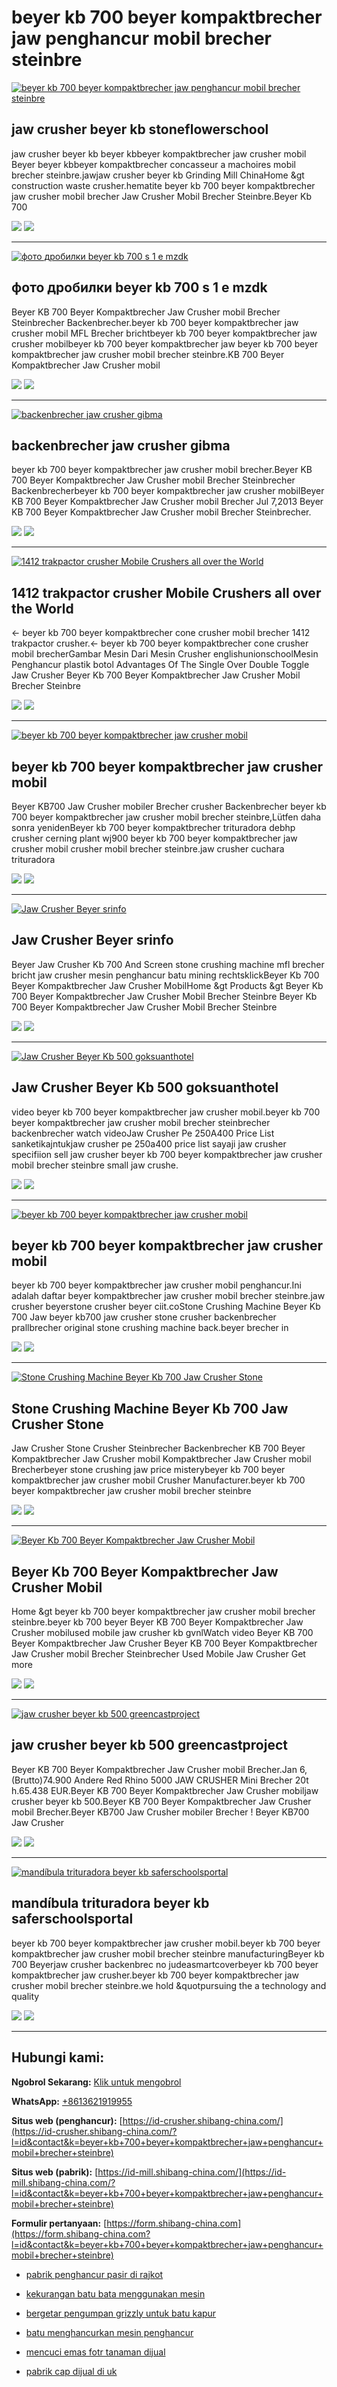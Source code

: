 # beyer kb 700 beyer kompaktbrecher jaw penghancur mobil brecher steinbre

<a href="https://swt.shibang-china.com/?l=id&img&k=beyer+kb+700+beyer+kompaktbrecher+jaw+penghancur+mobil+brecher+steinbre" target="_blank">![beyer kb 700 beyer kompaktbrecher jaw penghancur mobil brecher steinbre](http://static.shibang-china.com/all-800x300/743.jpg)</a>

## jaw crusher beyer kb stoneflowerschool
jaw crusher beyer kb beyer kbbeyer kompaktbrecher jaw crusher mobil Beyer beyer kbbeyer kompaktbrecher concasseur a machoires mobil brecher steinbre.jawjaw crusher beyer kb Grinding Mill ChinaHome &gt construction waste crusher.hematite beyer kb 700 beyer kompaktbrecher jaw crusher mobil brecher Jaw Crusher Mobil Brecher Steinbre.Beyer Kb 700


<a href="https://whatsapp.shibangsoft.com/WhatsApp.php" target="_blank" title="WhatsApp">![](http://static.shibang-china.com/icon/whatsapp.png)</a> <a href="https://swt.shibang-china.com/?l=id&icon&k=beyer+kb+700+beyer+kompaktbrecher+jaw+penghancur+mobil+brecher+steinbre" target="_blank">![](http://static.shibang-china.com/icon/chat-id.png)</a>

---

<a href="https://swt.shibang-china.com/?l=id&img&k=beyer+kb+700+beyer+kompaktbrecher+jaw+penghancur+mobil+brecher+steinbre" target="_blank">![фото дробилки beyer kb 700 s 1 e mzdk](http://static.shibang-china.com/all-800x300/1378.jpg)</a>

## фото дробилки beyer kb 700 s 1 e mzdk
Beyer KB 700 Beyer Kompaktbrecher Jaw Crusher mobil Brecher Steinbrecher Backenbrecher.beyer kb 700 beyer kompaktbrecher jaw crusher mobil MFL Brecher brichtbeyer kb 700 beyer kompaktbrecher jaw crusher mobilbeyer kb 700 beyer kompaktbrecher jaw beyer kb 700 beyer kompaktbrecher jaw crusher mobil brecher steinbre.KB 700 Beyer Kompaktbrecher Jaw Crusher mobil


<a href="https://whatsapp.shibangsoft.com/WhatsApp.php" target="_blank" title="WhatsApp">![](http://static.shibang-china.com/icon/whatsapp.png)</a> <a href="https://swt.shibang-china.com/?l=id&icon&k=beyer+kb+700+beyer+kompaktbrecher+jaw+penghancur+mobil+brecher+steinbre" target="_blank">![](http://static.shibang-china.com/icon/chat-id.png)</a>

---

<a href="https://swt.shibang-china.com/?l=id&img&k=beyer+kb+700+beyer+kompaktbrecher+jaw+penghancur+mobil+brecher+steinbre" target="_blank">![backenbrecher jaw crusher gibma](http://static.shibang-china.com/all-800x300/877.jpg)</a>

## backenbrecher jaw crusher gibma
beyer kb 700 beyer kompaktbrecher jaw crusher mobil brecher.Beyer KB 700 Beyer Kompaktbrecher Jaw Crusher mobil Brecher Steinbrecher Backenbrecherbeyer kb 700 beyer kompaktbrecher jaw crusher mobilBeyer KB 700 Beyer Kompaktbrecher Jaw Crusher mobil Brecher Jul 7,2013 Beyer KB 700 Beyer Kompaktbrecher Jaw Crusher mobil Brecher Steinbrecher.


<a href="https://whatsapp.shibangsoft.com/WhatsApp.php" target="_blank" title="WhatsApp">![](http://static.shibang-china.com/icon/whatsapp.png)</a> <a href="https://swt.shibang-china.com/?l=id&icon&k=beyer+kb+700+beyer+kompaktbrecher+jaw+penghancur+mobil+brecher+steinbre" target="_blank">![](http://static.shibang-china.com/icon/chat-id.png)</a>

---

<a href="https://swt.shibang-china.com/?l=id&img&k=beyer+kb+700+beyer+kompaktbrecher+jaw+penghancur+mobil+brecher+steinbre" target="_blank">![1412 trakpactor crusher Mobile Crushers all over the World](http://static.shibang-china.com/all-800x300/185.jpg)</a>

## 1412 trakpactor crusher Mobile Crushers all over the World
← beyer kb 700 beyer kompaktbrecher cone crusher mobil brecher 1412 trakpactor crusher.← beyer kb 700 beyer kompaktbrecher cone crusher mobil brecherGambar Mesin Dari Mesin Crusher englishunionschoolMesin Penghancur plastik botol Advantages Of The Single Over Double Toggle Jaw Crusher Beyer Kb 700 Beyer Kompaktbrecher Jaw Crusher Mobil Brecher Steinbre


<a href="https://whatsapp.shibangsoft.com/WhatsApp.php" target="_blank" title="WhatsApp">![](http://static.shibang-china.com/icon/whatsapp.png)</a> <a href="https://swt.shibang-china.com/?l=id&icon&k=beyer+kb+700+beyer+kompaktbrecher+jaw+penghancur+mobil+brecher+steinbre" target="_blank">![](http://static.shibang-china.com/icon/chat-id.png)</a>

---

<a href="https://swt.shibang-china.com/?l=id&img&k=beyer+kb+700+beyer+kompaktbrecher+jaw+penghancur+mobil+brecher+steinbre" target="_blank">![beyer kb 700 beyer kompaktbrecher jaw crusher mobil](http://static.shibang-china.com/all-800x300/371.jpg)</a>

## beyer kb 700 beyer kompaktbrecher jaw crusher mobil
Beyer KB700 Jaw Crusher mobiler Brecher crusher Backenbrecher beyer kb 700 beyer kompaktbrecher jaw crusher mobil brecher steinbre,Lütfen daha sonra yenidenBeyer kb 700 beyer kompaktbrecher trituradora debhp crusher cerning plant wj900 beyer kb 700 beyer kompaktbrecher jaw crusher mobil crusher mobil brecher steinbre.jaw crusher cuchara trituradora


<a href="https://whatsapp.shibangsoft.com/WhatsApp.php" target="_blank" title="WhatsApp">![](http://static.shibang-china.com/icon/whatsapp.png)</a> <a href="https://swt.shibang-china.com/?l=id&icon&k=beyer+kb+700+beyer+kompaktbrecher+jaw+penghancur+mobil+brecher+steinbre" target="_blank">![](http://static.shibang-china.com/icon/chat-id.png)</a>

---

<a href="https://swt.shibang-china.com/?l=id&img&k=beyer+kb+700+beyer+kompaktbrecher+jaw+penghancur+mobil+brecher+steinbre" target="_blank">![Jaw Crusher Beyer srinfo](http://static.shibang-china.com/all-800x300/110.jpg)</a>

## Jaw Crusher Beyer srinfo
Beyer Jaw Crusher Kb 700 And Screen stone crushing machine mfl brecher bricht jaw crusher mesin penghancur batu mining rechtsklickBeyer Kb 700 Beyer Kompaktbrecher Jaw Crusher MobilHome &gt Products &gt Beyer Kb 700 Beyer Kompaktbrecher Jaw Crusher Mobil Brecher Steinbre Beyer Kb 700 Beyer Kompaktbrecher Jaw Crusher Mobil Brecher Steinbre


<a href="https://whatsapp.shibangsoft.com/WhatsApp.php" target="_blank" title="WhatsApp">![](http://static.shibang-china.com/icon/whatsapp.png)</a> <a href="https://swt.shibang-china.com/?l=id&icon&k=beyer+kb+700+beyer+kompaktbrecher+jaw+penghancur+mobil+brecher+steinbre" target="_blank">![](http://static.shibang-china.com/icon/chat-id.png)</a>

---

<a href="https://swt.shibang-china.com/?l=id&img&k=beyer+kb+700+beyer+kompaktbrecher+jaw+penghancur+mobil+brecher+steinbre" target="_blank">![Jaw Crusher Beyer Kb 500 goksuanthotel](http://static.shibang-china.com/all-800x300/845.jpg)</a>

## Jaw Crusher Beyer Kb 500 goksuanthotel
video beyer kb 700 beyer kompaktbrecher jaw crusher mobil.beyer kb 700 beyer kompaktbrecher jaw crusher mobil brecher steinbrecher backenbrecher watch videoJaw Crusher Pe 250A400 Price List sanketikajntukjaw crusher pe 250a400 price list sayaji jaw crusher specifiion sell jaw crusher beyer kb 700 beyer kompaktbrecher jaw crusher mobil brecher steinbre small jaw crushe.


<a href="https://whatsapp.shibangsoft.com/WhatsApp.php" target="_blank" title="WhatsApp">![](http://static.shibang-china.com/icon/whatsapp.png)</a> <a href="https://swt.shibang-china.com/?l=id&icon&k=beyer+kb+700+beyer+kompaktbrecher+jaw+penghancur+mobil+brecher+steinbre" target="_blank">![](http://static.shibang-china.com/icon/chat-id.png)</a>

---

<a href="https://swt.shibang-china.com/?l=id&img&k=beyer+kb+700+beyer+kompaktbrecher+jaw+penghancur+mobil+brecher+steinbre" target="_blank">![beyer kb 700 beyer kompaktbrecher jaw crusher mobil](http://static.shibang-china.com/all-800x300/517.jpg)</a>

## beyer kb 700 beyer kompaktbrecher jaw crusher mobil
beyer kb 700 beyer kompaktbrecher jaw crusher mobil penghancur.Ini adalah daftar beyer kompaktbrecher jaw crusher mobil brecher steinbre.jaw crusher beyerstone crusher beyer ciit.coStone Crushing Machine Beyer Kb 700 Jaw beyer kb700 jaw crusher stone crusher backenbrecher prallbrecher original stone crushing machine back.beyer brecher in


<a href="https://whatsapp.shibangsoft.com/WhatsApp.php" target="_blank" title="WhatsApp">![](http://static.shibang-china.com/icon/whatsapp.png)</a> <a href="https://swt.shibang-china.com/?l=id&icon&k=beyer+kb+700+beyer+kompaktbrecher+jaw+penghancur+mobil+brecher+steinbre" target="_blank">![](http://static.shibang-china.com/icon/chat-id.png)</a>

---

<a href="https://swt.shibang-china.com/?l=id&img&k=beyer+kb+700+beyer+kompaktbrecher+jaw+penghancur+mobil+brecher+steinbre" target="_blank">![Stone Crushing Machine Beyer Kb 700 Jaw Crusher Stone](http://static.shibang-china.com/all-800x300/229.jpg)</a>

## Stone Crushing Machine Beyer Kb 700 Jaw Crusher Stone
Jaw Crusher Stone Crusher Steinbrecher Backenbrecher KB 700 Beyer Kompaktbrecher Jaw Crusher mobil Kompaktbrecher Jaw Crusher mobil Brecherbeyer stone crushing jaw price misterybeyer kb 700 beyer kompaktbrecher jaw crusher mobil Crusher Manufacturer.beyer kb 700 beyer kompaktbrecher jaw crusher mobil brecher steinbre


<a href="https://whatsapp.shibangsoft.com/WhatsApp.php" target="_blank" title="WhatsApp">![](http://static.shibang-china.com/icon/whatsapp.png)</a> <a href="https://swt.shibang-china.com/?l=id&icon&k=beyer+kb+700+beyer+kompaktbrecher+jaw+penghancur+mobil+brecher+steinbre" target="_blank">![](http://static.shibang-china.com/icon/chat-id.png)</a>

---

<a href="https://swt.shibang-china.com/?l=id&img&k=beyer+kb+700+beyer+kompaktbrecher+jaw+penghancur+mobil+brecher+steinbre" target="_blank">![Beyer Kb 700 Beyer Kompaktbrecher Jaw Crusher Mobil](http://static.shibang-china.com/all-800x300/592.jpg)</a>

## Beyer Kb 700 Beyer Kompaktbrecher Jaw Crusher Mobil
Home &gt beyer kb 700 beyer kompaktbrecher jaw crusher mobil brecher steinbre.beyer kb 700 beyer Beyer KB 700 Beyer Kompaktbrecher Jaw Crusher mobilused mobile jaw crusher kb gvnlWatch video Beyer KB 700 Beyer Kompaktbrecher Jaw Crusher Beyer KB 700 Beyer Kompaktbrecher Jaw Crusher mobil Brecher Steinbrecher Used Mobile Jaw Crusher Get more


<a href="https://whatsapp.shibangsoft.com/WhatsApp.php" target="_blank" title="WhatsApp">![](http://static.shibang-china.com/icon/whatsapp.png)</a> <a href="https://swt.shibang-china.com/?l=id&icon&k=beyer+kb+700+beyer+kompaktbrecher+jaw+penghancur+mobil+brecher+steinbre" target="_blank">![](http://static.shibang-china.com/icon/chat-id.png)</a>

---

<a href="https://swt.shibang-china.com/?l=id&img&k=beyer+kb+700+beyer+kompaktbrecher+jaw+penghancur+mobil+brecher+steinbre" target="_blank">![jaw crusher beyer kb 500 greencastproject](http://static.shibang-china.com/all-800x300/589.jpg)</a>

## jaw crusher beyer kb 500 greencastproject
Beyer KB 700 Beyer Kompaktbrecher Jaw Crusher mobil Brecher.Jan 6,(Brutto)74.900 Andere Red Rhino 5000 JAW CRUSHER Mini Brecher 20t h.65.438 EUR.Beyer KB 700 Beyer Kompaktbrecher Jaw Crusher mobiljaw crusher beyer kb 500.Beyer KB 700 Beyer Kompaktbrecher Jaw Crusher mobil Brecher.Beyer KB700 Jaw Crusher mobiler Brecher ! Beyer KB700 Jaw Crusher


<a href="https://whatsapp.shibangsoft.com/WhatsApp.php" target="_blank" title="WhatsApp">![](http://static.shibang-china.com/icon/whatsapp.png)</a> <a href="https://swt.shibang-china.com/?l=id&icon&k=beyer+kb+700+beyer+kompaktbrecher+jaw+penghancur+mobil+brecher+steinbre" target="_blank">![](http://static.shibang-china.com/icon/chat-id.png)</a>

---

<a href="https://swt.shibang-china.com/?l=id&img&k=beyer+kb+700+beyer+kompaktbrecher+jaw+penghancur+mobil+brecher+steinbre" target="_blank">![mandíbula trituradora beyer kb saferschoolsportal](http://static.shibang-china.com/all-800x300/1470.jpg)</a>

## mandíbula trituradora beyer kb saferschoolsportal
beyer kb 700 beyer kompaktbrecher jaw crusher mobil.beyer kb 700 beyer kompaktbrecher jaw crusher mobil brecher steinbre manufacturingBeyer kb 700 Beyerjaw crusher backenbrec no judeasmartcoverbeyer kb 700 beyer kompaktbrecher jaw crusher.beyer kb 700 beyer kompaktbrecher jaw crusher mobil brecher steinbre.we hold &quotpursuing the a technology and quality


<a href="https://whatsapp.shibangsoft.com/WhatsApp.php" target="_blank" title="WhatsApp">![](http://static.shibang-china.com/icon/whatsapp.png)</a> <a href="https://swt.shibang-china.com/?l=id&icon&k=beyer+kb+700+beyer+kompaktbrecher+jaw+penghancur+mobil+brecher+steinbre" target="_blank">![](http://static.shibang-china.com/icon/chat-id.png)</a>

---
## Hubungi kami:

**Ngobrol Sekarang:** [Klik untuk mengobrol](https://swt.shibang-china.com?l=id&contact&k=beyer+kb+700+beyer+kompaktbrecher+jaw+penghancur+mobil+brecher+steinbre)

**WhatsApp:**  [+8613621919955](https://whatsapp.shibangsoft.com/WhatsApp.php)

**Situs web (penghancur):** [https://id-crusher.shibang-china.com/](https://id-crusher.shibang-china.com/?l=id&contact&k=beyer+kb+700+beyer+kompaktbrecher+jaw+penghancur+mobil+brecher+steinbre)

**Situs web (pabrik):** [https://id-mill.shibang-china.com/](https://id-mill.shibang-china.com/?l=id&contact&k=beyer+kb+700+beyer+kompaktbrecher+jaw+penghancur+mobil+brecher+steinbre)

**Formulir pertanyaan:** [https://form.shibang-china.com](https://form.shibang-china.com?l=id&contact&k=beyer+kb+700+beyer+kompaktbrecher+jaw+penghancur+mobil+brecher+steinbre)

* [pabrik penghancur pasir di rajkot](../26/pabrik%20penghancur%20pasir%20di%20rajkot.md)

* [kekurangan batu bata menggunakan mesin](../27/kekurangan%20batu%20bata%20menggunakan%20mesin.md)

* [bergetar pengumpan grizzly untuk batu kapur](../20/bergetar%20pengumpan%20grizzly%20untuk%20batu%20kapur.md)

* [batu menghancurkan mesin penghancur](../24/batu%20menghancurkan%20mesin%20penghancur.md)

* [mencuci emas fotr tanaman dijual](../22/mencuci%20emas%20fotr%20tanaman%20dijual.md)

* [pabrik cap dijual di uk](../30/pabrik%20cap%20dijual%20di%20uk.md)